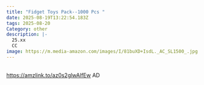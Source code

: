 ```yaml
---
title: "Fidget Toys Pack--1000 Pcs "
date: 2025-08-19T13:22:54.183Z
tags: 2025-08-20
Category: other
description: |-
  25.xx
  CC
image: https://m.media-amazon.com/images/I/81buXD+IsdL._AC_SL1500_.jpg
---
```

\
https://amzlink.to/az0s2glwAlfEw    AD
